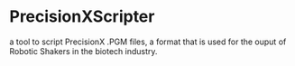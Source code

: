 # PrecisionXScripter
a tool to script PrecisionX .PGM files, a format that is used for the ouput of Robotic Shakers in the biotech industry.

